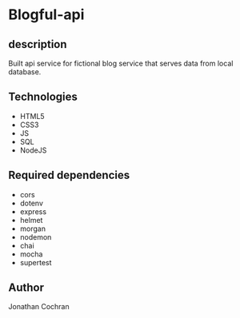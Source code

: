 # Blogful-api
## description 
Built api service for fictional blog service that serves data from local database. 
## Technologies
- HTML5
- CSS3
- JS
- SQL
- NodeJS
## Required dependencies
- cors
- dotenv
- express
- helmet
- morgan
- nodemon
- chai
- mocha
- supertest
## Author
Jonathan Cochran 
